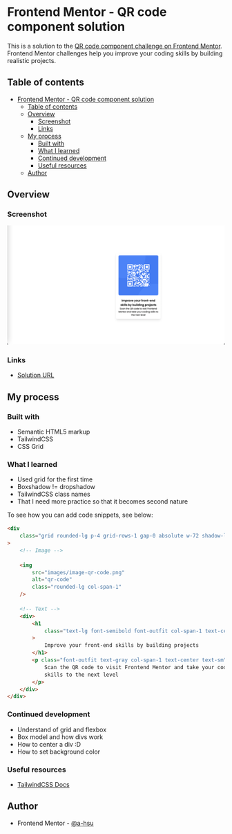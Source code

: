 # Frontend Mentor - QR code component solution

This is a solution to the [QR code component challenge on Frontend Mentor](https://www.frontendmentor.io/challenges/qr-code-component-iux_sIO_H). Frontend Mentor challenges help you improve your coding skills by building realistic projects.

## Table of contents

- [Frontend Mentor - QR code component solution](#frontend-mentor---qr-code-component-solution)
  - [Table of contents](#table-of-contents)
  - [Overview](#overview)
    - [Screenshot](#screenshot)
    - [Links](#links)
  - [My process](#my-process)
    - [Built with](#built-with)
    - [What I learned](#what-i-learned)
    - [Continued development](#continued-development)
    - [Useful resources](#useful-resources)
  - [Author](#author)

## Overview

### Screenshot

![](./images/solution.png)

### Links

-   [Solution URL](https://github.com/a-hsu/frontend-mentor/tree/main/challenges/qr-code-component-main)
<!-- -   Live Site URL: [Add live site URL here](https://your-live-site-url.com) -->

## My process

### Built with

-   Semantic HTML5 markup
-   TailwindCSS
-   CSS Grid

### What I learned

-   Used grid for the first time
-   Boxshadow != dropshadow
-   TailwindCSS class names
-   That I need more practice so that it becomes second nature

To see how you can add code snippets, see below:

```html
<div
    class="grid rounded-lg p-4 grid-rows-1 gap-0 absolute w-72 shadow-lg inset-x-1/2 top-44"
>
    <!-- Image -->

    <img
        src="images/image-qr-code.png"
        alt="qr-code"
        class="rounded-lg col-span-1"
    />

    <!-- Text -->
    <div>
        <h1
            class="text-lg font-semibold font-outfit col-span-1 text-center pt-5"
        >
            Improve your front-end skills by building projects
        </h1>
        <p class="font-outfit text-gray col-span-1 text-center text-sm">
            Scan the QR code to visit Frontend Mentor and take your coding
            skills to the next level
        </p>
    </div>
</div>
```

### Continued development

-   Understand of grid and flexbox
-   Box model and how divs work
-   How to center a div :D
-   How to set background color

### Useful resources

-   [TailwindCSS Docs](https://tailwindcss.com/docs/)

## Author

-   Frontend Mentor - [@a-hsu](https://www.frontendmentor.io/profile/a-hsu)
<!-- -   Website - [AndrewHsu](https://www.your-site.com)

<!-- ## Acknowledgments -->

